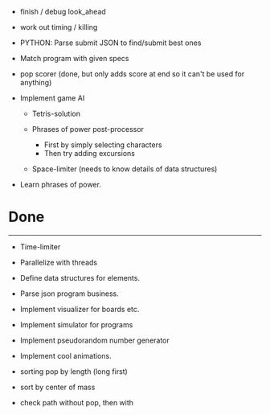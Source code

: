 - finish / debug look_ahead

- work out timing / killing

- PYTHON: Parse submit JSON to find/submit best ones

- Match program with given specs





- pop scorer (done, but only adds score at end so it can't be used for anything)









- Implement game AI

    * Tetris-solution
    * Phrases of power post-processor

        - First by simply selecting characters
        - Then try adding excursions

    * Space-limiter (needs to know details of data structures)

- Learn phrases of power.

# Done
---
- Time-limiter

- Parallelize with threads

- Define data structures for elements.

- Parse json program business.

- Implement visualizer for boards etc.

- Implement simulator for programs

- Implement pseudorandom number generator

- Implement cool animations.

- sorting pop by length (long first)

- sort by center of mass

- check path without pop, then with
